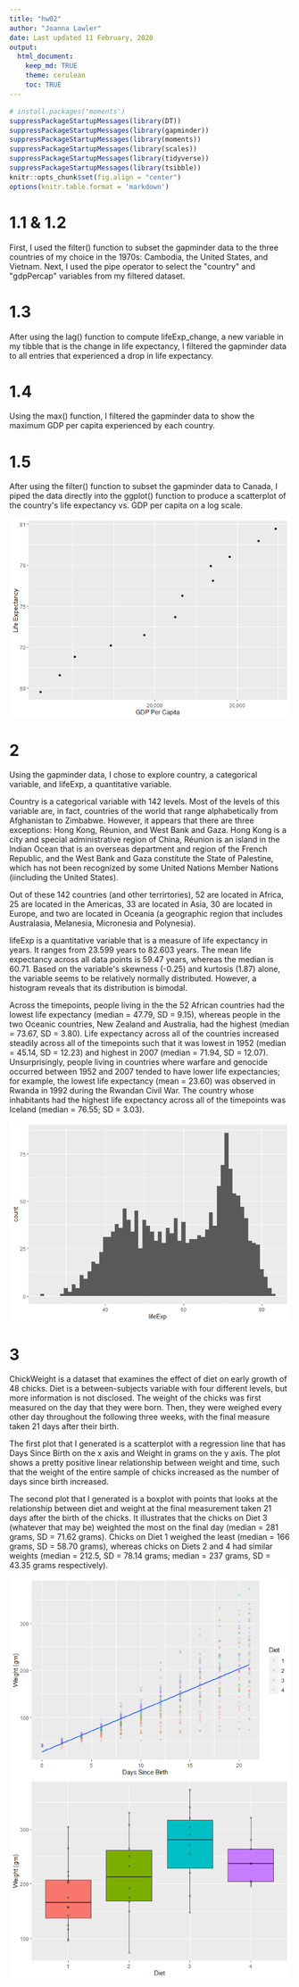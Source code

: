 ```yaml
---
title: "hw02"
author: "Joanna Lawler"
date: Last updated 11 February, 2020
output: 
  html_document:
    keep_md: TRUE
    theme: cerulean
    toc: TRUE
---
```



```r
# install.packages('moments')
suppressPackageStartupMessages(library(DT))
suppressPackageStartupMessages(library(gapminder))
suppressPackageStartupMessages(library(moments))
suppressPackageStartupMessages(library(scales))
suppressPackageStartupMessages(library(tidyverse))
suppressPackageStartupMessages(library(tsibble))
knitr::opts_chunk$set(fig.align = "center")
options(knitr.table.format = 'markdown')
```

# 1.1 & 1.2

First, I used the filter() function to subset the gapminder data to the three countries of my choice in the 1970s: Cambodia, the United States, and Vietnam. Next, I used the pipe operator to select the "country" and "gdpPercap" variables from my filtered dataset.

<!--html_preserve--><div id="htmlwidget-dd1010751767a0f0c321" style="width:100%;height:auto;" class="datatables html-widget"></div>
<script type="application/json" data-for="htmlwidget-dd1010751767a0f0c321">{"x":{"filter":"none","data":[["1","2","3","4","5","6"],["Cambodia","Cambodia","United States","United States","Vietnam","Vietnam"],[421.6240257,524.9721832,21806.03594,24072.63213,699.5016441,713.5371196]],"container":"<table class=\"display\">\n  <thead>\n    <tr>\n      <th> <\/th>\n      <th>country<\/th>\n      <th>gdpPercap<\/th>\n    <\/tr>\n  <\/thead>\n<\/table>","options":{"columnDefs":[{"className":"dt-right","targets":2},{"orderable":false,"targets":0}],"order":[],"autoWidth":false,"orderClasses":false}},"evals":[],"jsHooks":[]}</script><!--/html_preserve-->

# 1.3

After using the lag() function to compute lifeExp_change, a new variable in my tibble that is the change in life expectancy, I filtered the gapminder data to all entries that experienced a drop in life expectancy.

<!--html_preserve--><div id="htmlwidget-980a1ebf82c0031e2481" style="width:100%;height:auto;" class="datatables html-widget"></div>
<script type="application/json" data-for="htmlwidget-980a1ebf82c0031e2481">{"x":{"filter":"none","data":[["1","2","3","4","5","6","7","8","9","10","11","12","13","14","15","16","17","18","19","20","21","22","23","24","25","26","27","28","29","30","31","32","33","34","35","36","37","38","39","40","41","42","43","44","45","46","47","48","49","50","51","52","53","54","55","56","57","58","59","60","61","62","63","64","65","66","67","68","69","70","71","72","73","74","75","76","77","78","79","80","81","82","83","84","85","86","87","88","89","90","91","92","93","94","95","96","97","98","99","100","101","102"],["China","Cambodia","Czech Republic","Netherlands","Slovak Republic","Bulgaria","Cambodia","El Salvador","Poland","Uganda","Congo, Dem. Rep.","Croatia","Denmark","El Salvador","Eritrea","Hungary","Serbia","Uganda","Angola","Congo, Dem. Rep.","Norway","Poland","Romania","Rwanda","Zambia","Albania","Botswana","Bulgaria","Burundi","Cameroon","Central African Republic","Congo, Dem. Rep.","Congo, Rep.","Cote d'Ivoire","Hungary","Iraq","Jamaica","Kenya","Korea, Dem. Rep.","Liberia","Puerto Rico","Romania","Rwanda","Sierra Leone","Somalia","Tanzania","Uganda","Zambia","Zimbabwe","Botswana","Bulgaria","Cameroon","Central African Republic","Chad","Congo, Dem. Rep.","Congo, Rep.","Cote d'Ivoire","Gabon","Iraq","Kenya","Korea, Dem. Rep.","Lesotho","Malawi","Namibia","Nigeria","South Africa","Swaziland","Tanzania","Trinidad and Tobago","Uganda","Zambia","Zimbabwe","Benin","Botswana","Cameroon","Central African Republic","Chad","Cote d'Ivoire","Gabon","Ghana","Iraq","Jamaica","Kenya","Korea, Dem. Rep.","Lesotho","Malawi","Montenegro","Mozambique","Myanmar","Namibia","Nigeria","South Africa","Swaziland","Togo","Trinidad and Tobago","Zambia","Zimbabwe","Gabon","Lesotho","Mozambique","South Africa","Swaziland"],["Asia","Asia","Europe","Europe","Europe","Europe","Asia","Americas","Europe","Africa","Africa","Europe","Europe","Americas","Africa","Europe","Europe","Africa","Africa","Africa","Europe","Europe","Europe","Africa","Africa","Europe","Africa","Europe","Africa","Africa","Africa","Africa","Africa","Africa","Europe","Asia","Americas","Africa","Asia","Africa","Americas","Europe","Africa","Africa","Africa","Africa","Africa","Africa","Africa","Africa","Europe","Africa","Africa","Africa","Africa","Africa","Africa","Africa","Asia","Africa","Asia","Africa","Africa","Africa","Africa","Africa","Africa","Africa","Americas","Africa","Africa","Africa","Africa","Africa","Africa","Africa","Africa","Africa","Africa","Africa","Asia","Americas","Africa","Asia","Africa","Africa","Europe","Africa","Asia","Africa","Africa","Africa","Africa","Africa","Americas","Africa","Africa","Africa","Africa","Africa","Africa","Africa"],[1962,1972,1972,1972,1972,1977,1977,1977,1977,1977,1982,1982,1982,1982,1982,1982,1982,1982,1987,1987,1987,1987,1987,1987,1987,1992,1992,1992,1992,1992,1992,1992,1992,1992,1992,1992,1992,1992,1992,1992,1992,1992,1992,1992,1992,1992,1992,1992,1992,1997,1997,1997,1997,1997,1997,1997,1997,1997,1997,1997,1997,1997,1997,1997,1997,1997,1997,1997,1997,1997,1997,1997,2002,2002,2002,2002,2002,2002,2002,2002,2002,2002,2002,2002,2002,2002,2002,2002,2002,2002,2002,2002,2002,2002,2002,2002,2002,2007,2007,2007,2007,2007],[44.50136,40.317,70.29,73.75,70.35,70.81,31.22,56.696,70.67,50.35,47.784,70.46,74.63,56.604,43.89,69.39,70.162,49.849,39.906,47.412,75.89,70.98,69.53,44.02,50.821,71.581,62.745,71.19,44.736,54.314,49.396,45.548,56.433,52.044,69.17,59.461,71.766,59.285,69.978,40.802,73.911,69.36,23.599,38.333,39.658,50.44,48.825,46.1,60.377,52.556,70.32,52.199,46.066,51.573,42.587,52.962,47.991,60.461,58.811,54.407,67.727,55.558,47.495,58.909,47.464,60.236,54.289,48.466,69.465,44.578,40.238,46.809,54.406,46.634,49.856,43.308,50.525,46.832,56.761,58.453,57.046,72.047,50.992,66.662,44.593,45.009,73.981,44.026,59.908,51.479,46.608,53.365,43.869,57.561,68.976,39.193,39.989,56.735,42.592,42.082,49.339,39.613],[665770000,7450606,9862158,13329874,4593433,8797022,6978607,4282586,34621254,11457758,30646495,4413368,5117810,4474873,2637297,10705535,9032824,12939400,7874230,35481645,4186147,37740710,22686371,6349365,7272406,3326498,1342614,8658506,5809236,12467171,3265124,41672143,2409073,12772596,10348684,17861905,2378618,25020539,20711375,1912974,3585176,22797027,7290203,4260884,6099799,26605473,18252190,8381163,10704340,1536536,8066057,14195809,3696513,7562011,47798986,2800947,14625967,1126189,20775703,28263827,21585105,1982823,10419991,1774766,106207839,42835005,1054486,30686889,1138101,21210254,9417789,11404948,7026113,1630347,15929988,4048013,8835739,16252726,1299304,20550751,24001816,2664659,31386842,22215365,2046772,11824495,720230,18473780,45598081,1972153,119901274,44433622,1130269,4977378,1101832,10595811,11926563,1454867,2012649,19951656,43997828,1133066],[487.6740183,421.6240257,13108.4536,18794.74567,9674.167626,7612.240438,524.9721832,5138.922374,9508.141454,843.7331372,673.7478181,13221.82184,21688.04048,4098.344175,524.8758493,12545.99066,15181.0927,682.2662268,2430.208311,672.774812,31540.9748,9082.351172,9696.273295,847.991217,1213.315116,2497.437901,7954.111645,6302.623438,631.6998778,1793.163278,747.9055252,457.7191807,4016.239529,1648.073791,10535.62855,3745.640687,7404.923685,1341.921721,3726.063507,636.6229191,14641.58711,6598.409903,737.0685949,1068.696278,926.9602964,825.682454,644.1707969,1210.884633,693.4207856,8647.142313,5970.38876,1694.337469,740.5063317,1004.961353,312.188423,3484.164376,1786.265407,14722.84188,3076.239795,1360.485021,1690.756814,1186.147994,692.2758103,3899.52426,1624.941275,7479.188244,3876.76846,789.1862231,8792.573126,816.559081,1071.353818,792.4499603,1372.877931,11003.60508,1934.011449,738.6906068,1156.18186,1648.800823,12521.71392,1111.984578,4390.717312,6994.774861,1287.514732,1646.758151,1275.184575,665.4231186,6557.194282,633.6179466,611,4072.324751,1615.286395,7710.946444,4128.116943,886.2205765,11460.60023,1071.613938,672.0386227,13206.48452,1569.331442,823.6856205,9269.657808,4513.480643],[-6.0476,-5.098,-0.0899999999999892,-0.0699999999999932,-0.63000000000001,-0.0900000000000034,-9.097,-1.511,-0.179999999999993,-0.665999999999997,-0.0200000000000031,-0.180000000000007,-0.0600000000000023,-0.0919999999999987,-0.644999999999996,-0.560000000000002,-0.137999999999991,-0.501000000000005,-0.0360000000000014,-0.372,-0.0799999999999983,-0.339999999999989,-0.129999999999995,-2.198,-1,-0.418999999999997,-0.877000000000002,-0.150000000000006,-3.475,-0.670999999999999,-1.089,-1.864,-1.037,-2.611,-0.409999999999997,-5.583,-0.00399999999999068,-0.054000000000002,-0.669000000000011,-5.225,-0.718999999999994,-0.170000000000002,-20.421,-1.673,-4.843,-1.095,-2.684,-4.721,-1.974,-10.189,-0.870000000000005,-2.115,-3.33,-0.150999999999996,-2.961,-3.471,-4.053,-0.905000000000001,-0.649999999999999,-4.878,-2.25099999999999,-4.127,-1.925,-3.09,-0.00800000000000267,-1.652,-4.185,-1.974,-0.396999999999991,-4.247,-5.862,-13.568,-0.371000000000002,-5.922,-2.343,-2.758,-1.048,-1.159,-3.7,-0.102999999999994,-1.765,-0.215000000000003,-3.415,-1.065,-10.965,-2.486,-1.464,-2.318,-0.420000000000002,-7.43,-0.856000000000002,-6.871,-10.42,-0.829000000000001,-0.489000000000004,-1.045,-6.82,-0.0260000000000034,-2.001,-1.944,-4.026,-4.256]],"container":"<table class=\"display\">\n  <thead>\n    <tr>\n      <th> <\/th>\n      <th>country<\/th>\n      <th>continent<\/th>\n      <th>year<\/th>\n      <th>lifeExp<\/th>\n      <th>pop<\/th>\n      <th>gdpPercap<\/th>\n      <th>lifeExp_change<\/th>\n    <\/tr>\n  <\/thead>\n<\/table>","options":{"columnDefs":[{"className":"dt-right","targets":[3,4,5,6,7]},{"orderable":false,"targets":0}],"order":[],"autoWidth":false,"orderClasses":false}},"evals":[],"jsHooks":[]}</script><!--/html_preserve-->

# 1.4

Using the max() function, I filtered the gapminder data to show the maximum GDP per capita experienced by each country.

<!--html_preserve--><div id="htmlwidget-e66beba42ea7ad970b5c" style="width:100%;height:auto;" class="datatables html-widget"></div>
<script type="application/json" data-for="htmlwidget-e66beba42ea7ad970b5c">{"x":{"filter":"none","data":[["1","2","3","4","5","6","7","8","9","10","11","12","13","14","15","16","17","18","19","20","21","22","23","24","25","26","27","28","29","30","31","32","33","34","35","36","37","38","39","40","41","42","43","44","45","46","47","48","49","50","51","52","53","54","55","56","57","58","59","60","61","62","63","64","65","66","67","68","69","70","71","72","73","74","75","76","77","78","79","80","81","82","83","84","85","86","87","88","89","90","91","92","93","94","95","96","97","98","99","100","101","102","103","104","105","106","107","108","109","110","111","112","113","114","115","116","117","118","119","120","121","122","123","124","125","126","127","128","129","130","131","132","133","134","135","136","137","138","139","140","141","142"],["Afghanistan","Albania","Algeria","Angola","Argentina","Australia","Austria","Bahrain","Bangladesh","Belgium","Benin","Bolivia","Bosnia and Herzegovina","Botswana","Brazil","Bulgaria","Burkina Faso","Burundi","Cambodia","Cameroon","Canada","Central African Republic","Chad","Chile","China","Colombia","Comoros","Congo, Dem. Rep.","Congo, Rep.","Costa Rica","Cote d'Ivoire","Croatia","Cuba","Czech Republic","Denmark","Djibouti","Dominican Republic","Ecuador","Egypt","El Salvador","Equatorial Guinea","Eritrea","Ethiopia","Finland","France","Gabon","Gambia","Germany","Ghana","Greece","Guatemala","Guinea","Guinea-Bissau","Haiti","Honduras","Hong Kong, China","Hungary","Iceland","India","Indonesia","Iran","Iraq","Ireland","Israel","Italy","Jamaica","Japan","Jordan","Kenya","Korea, Dem. Rep.","Korea, Rep.","Kuwait","Lebanon","Lesotho","Liberia","Libya","Madagascar","Malawi","Malaysia","Mali","Mauritania","Mauritius","Mexico","Mongolia","Montenegro","Morocco","Mozambique","Myanmar","Namibia","Nepal","Netherlands","New Zealand","Nicaragua","Niger","Nigeria","Norway","Oman","Pakistan","Panama","Paraguay","Peru","Philippines","Poland","Portugal","Puerto Rico","Reunion","Romania","Rwanda","Sao Tome and Principe","Saudi Arabia","Senegal","Serbia","Sierra Leone","Singapore","Slovak Republic","Slovenia","Somalia","South Africa","Spain","Sri Lanka","Sudan","Swaziland","Sweden","Switzerland","Syria","Taiwan","Tanzania","Thailand","Togo","Trinidad and Tobago","Tunisia","Turkey","Uganda","United Kingdom","United States","Uruguay","Venezuela","Vietnam","West Bank and Gaza","Yemen, Rep.","Zambia","Zimbabwe"],["Asia","Europe","Africa","Africa","Americas","Oceania","Europe","Asia","Asia","Europe","Africa","Americas","Europe","Africa","Americas","Europe","Africa","Africa","Asia","Africa","Americas","Africa","Africa","Americas","Asia","Americas","Africa","Africa","Africa","Americas","Africa","Europe","Americas","Europe","Europe","Africa","Americas","Americas","Africa","Americas","Africa","Africa","Africa","Europe","Europe","Africa","Africa","Europe","Africa","Europe","Americas","Africa","Africa","Americas","Americas","Asia","Europe","Europe","Asia","Asia","Asia","Asia","Europe","Asia","Europe","Americas","Asia","Asia","Africa","Asia","Asia","Asia","Asia","Africa","Africa","Africa","Africa","Africa","Asia","Africa","Africa","Africa","Americas","Asia","Europe","Africa","Africa","Asia","Africa","Asia","Europe","Oceania","Americas","Africa","Africa","Europe","Asia","Asia","Americas","Americas","Americas","Asia","Europe","Europe","Americas","Africa","Europe","Africa","Africa","Asia","Africa","Europe","Africa","Asia","Europe","Europe","Africa","Africa","Europe","Asia","Africa","Africa","Europe","Europe","Asia","Asia","Africa","Asia","Africa","Americas","Africa","Europe","Africa","Europe","Americas","Americas","Americas","Asia","Asia","Asia","Africa","Africa"],[1982,2007,2007,1967,2007,2007,2007,2007,2007,2007,2007,2007,2007,2007,2007,2007,2007,1992,2007,1987,2007,1962,2007,2007,2007,2007,1972,1957,1982,2007,1982,2007,2007,2007,2007,1972,2007,1997,2007,2007,2007,1997,2007,2007,2007,1977,1977,2007,2007,2007,2007,2002,1982,1982,2007,2007,2007,2007,2007,2007,1977,1977,2007,2007,2007,1972,2007,2007,2007,1982,2007,1957,2007,2007,1972,1977,1972,2007,2007,2007,2007,2007,2007,2007,1987,2007,2007,2007,2007,2007,2007,2007,1977,1967,2007,2007,2007,2007,2007,1982,2007,2007,2007,2007,2007,2007,2007,1982,1982,1977,2007,1987,1982,2007,2007,2007,1977,2007,2007,2007,2007,2007,2007,2007,2007,2007,2007,2007,1972,2007,2007,2007,2007,2007,2007,2007,1977,2007,1997,2007,1967,1972],[39.854,76.423,72.301,35.985,75.32,81.235,79.829,75.635,64.062,79.441,56.728,65.554,74.852,50.728,72.39,73.005,52.295,44.736,59.723,54.985,80.653,39.475,50.651,78.553,72.961,72.889,48.944,40.652,56.695,78.782,53.983,75.748,78.273,76.486,78.332,44.366,72.235,72.312,71.338,71.878,51.579,53.378,52.947,79.313,80.657,52.79,41.842,79.406,60.022,79.483,70.259,53.676,39.327,51.461,70.198,82.208,73.338,81.757,64.698,70.65,57.702,60.413,78.885,80.745,80.546,69,82.603,72.535,54.11,69.1,78.623,58.033,71.993,42.592,42.614,57.442,44.851,48.303,74.241,54.467,64.164,72.801,76.195,66.803,74.865,71.164,42.082,62.069,52.906,63.785,79.762,80.204,57.47,40.118,46.859,80.196,75.64,65.483,75.537,66.874,71.421,71.688,75.563,78.098,78.746,76.442,72.476,46.218,60.351,58.69,63.062,71.218,38.445,79.972,74.663,77.926,41.974,49.339,80.941,72.396,58.556,39.613,80.884,81.701,74.143,78.4,52.517,70.616,49.759,69.819,73.923,71.777,51.542,79.425,78.242,76.384,67.456,74.249,71.096,62.698,47.768,55.635],[12881816,3600523,33333216,5247469,40301927,20434176,8199783,708573,150448339,10392226,8078314,9119152,4552198,1639131,190010647,7322858,14326203,5809236,14131858,10780667,33390141,1523478,10238807,16284741,1318683096,44227550,250027,15577932,1774735,4133884,9025951,4493312,11416987,10228744,5468120,178848,9319622,11911819,80264543,6939688,551201,4058319,76511887,5238460,61083916,706367,608274,82400996,22873338,10706290,12572928,8807818,825987,5198399,7483763,6980412,9956108,301931,1110396331,223547000,35480679,11882916,4109086,6426679,58147733,1997616,127467972,6053193,35610177,17647518,49044790,212846,3921278,2012649,1482628,2721783,7082430,13327079,24821286,12031795,3270065,1250882,108700891,2874127,569473,33757175,19951656,47761980,2055080,28901790,16570613,4115771,2554598,4534062,135031164,4627926,3204897,169270617,3242173,3366439,28674757,91077287,38518241,10642836,3942491,798094,22276056,5507565,98593,8128505,12267493,9230783,3464522,4553009,5447502,2009245,4353666,43997828,40448191,20378239,42292929,1133066,9031088,7554661,19314747,23174294,38139640,65068149,2056351,1056608,10276158,71158647,29170398,60776238,301139947,3447496,13503563,85262356,2826046,22211743,3900000,5861135],[978.0114388,5937.029526,6223.367465,5522.776375,12779.37964,34435.36744,36126.4927,29796.04834,1391.253792,33692.60508,1441.284873,3822.137084,7446.298803,12569.85177,9065.800825,10680.79282,1217.032994,631.6998778,1713.778686,2602.664206,36319.23501,1193.068753,1704.063724,13171.63885,4959.114854,7006.580419,1937.577675,905.8602303,4879.507522,9645.06142,2602.710169,14619.22272,8948.102923,22833.30851,35278.41874,3694.212352,6025.374752,7429.455877,5581.180998,5728.353514,12154.08975,913.47079,690.8055759,33207.0844,30470.0167,21745.57328,884.7552507,32170.37442,1327.60891,27538.41188,5186.050003,945.5835837,838.1239671,2011.159549,3548.330846,39724.97867,18008.94444,36180.78919,2452.210407,3540.651564,11888.59508,14688.23507,40675.99635,25523.2771,28569.7197,7433.889293,31656.06806,4519.461171,1463.249282,4106.525293,23348.13973,113523.1329,10461.05868,1569.331442,803.0054535,21951.21176,1748.562982,759.3499101,12451.6558,1042.581557,1803.151496,10956.99112,11977.57496,3095.772271,11732.51017,3820.17523,823.6856205,944,4811.060429,1091.359778,36797.93332,25185.00911,5486.371089,1054.384891,2013.977305,49357.19017,22316.19287,2605.94758,9809.185636,4258.503604,7408.905561,3190.481016,15389.92468,20509.64777,19328.70901,7670.122558,10808.47561,881.5706467,1890.218117,34167.7626,1712.472136,15870.87851,1465.010784,47143.17964,18678.31435,25768.25759,1450.992513,9269.657808,28821.0637,3970.095407,2602.394995,4513.480643,33859.74835,37506.41907,4184.548089,28718.27684,1107.482182,7458.396327,1649.660188,18008.50924,7092.923025,8458.276384,1056.380121,33203.26128,42951.65309,10611.46299,13143.95095,2441.576404,7110.667619,2280.769906,1777.077318,799.3621758]],"container":"<table class=\"display\">\n  <thead>\n    <tr>\n      <th> <\/th>\n      <th>country<\/th>\n      <th>continent<\/th>\n      <th>year<\/th>\n      <th>lifeExp<\/th>\n      <th>pop<\/th>\n      <th>gdpPercap<\/th>\n    <\/tr>\n  <\/thead>\n<\/table>","options":{"columnDefs":[{"className":"dt-right","targets":[3,4,5,6]},{"orderable":false,"targets":0}],"order":[],"autoWidth":false,"orderClasses":false}},"evals":[],"jsHooks":[]}</script><!--/html_preserve-->

# 1.5

After using the filter() function to subset the gapminder data to Canada, I piped the data directly into the ggplot() function to produce a scatterplot of the country's life expectancy vs. GDP per capita on a log scale.

<img src="hw02_files/figure-html/unnamed-chunk-4-1.png" style="display: block; margin: auto;" />

# 2

Using the gapminder data, I chose to explore country, a categorical variable, and lifeExp, a quantitative variable.

Country is a categorical variable with 142 levels. Most of the levels of this variable are, in fact, countries of the world that range alphabetically from Afghanistan to Zimbabwe. However, it appears that there are three exceptions: Hong Kong, Réunion, and West Bank and Gaza. Hong Kong is a city and special administrative region of China, Réunion is an island in the Indian Ocean that is an overseas department and region of the French Republic, and the West Bank and Gaza constitute the State of Palestine, which has not been recognized by some United Nations Member Nations (iincluding the United States).

Out of these 142 countries (and other terrirtories), 52 are located in Africa, 25 are located in the Americas, 33 are located in Asia, 30 are located in Europe, and two are located in Oceania (a geographic region that includes Australasia, Melanesia, Micronesia and Polynesia).

<!--html_preserve--><div id="htmlwidget-aaf059b13088f44149ed" style="width:100%;height:auto;" class="datatables html-widget"></div>
<script type="application/json" data-for="htmlwidget-aaf059b13088f44149ed">{"x":{"filter":"none","data":[["1","2","3","4","5"],["Africa","Americas","Asia","Europe","Oceania"],[624,300,396,360,24],[52,25,33,30,2]],"container":"<table class=\"display\">\n  <thead>\n    <tr>\n      <th> <\/th>\n      <th>continent<\/th>\n      <th>n_obs<\/th>\n      <th>n_countries<\/th>\n    <\/tr>\n  <\/thead>\n<\/table>","options":{"columnDefs":[{"className":"dt-right","targets":[2,3]},{"orderable":false,"targets":0}],"order":[],"autoWidth":false,"orderClasses":false}},"evals":[],"jsHooks":[]}</script><!--/html_preserve-->

lifeExp is a quantitative variable that is a measure of life expectancy in years. It ranges from 23.599 years to 82.603 years. The mean life expectancy across all data points is 59.47 years, whereas the median is 60.71. Based on the variable's skewness (-0.25) and kurtosis (1.87) alone, the variable seems to be relatively normally distributed. However, a histogram reveals that its distribution is bimodal.

Across the timepoints, people living in the the 52 African countries had the lowest life expectancy (median = 47.79, SD = 9.15), whereas people in the two Oceanic countries, New Zealand and Australia, had the highest (median = 73.67, SD = 3.80). Life expectancy across all of the countries increased steadily across all of the timepoints such that it was lowest in 1952 (median = 45.14, SD = 12.23) and highest in 2007 (median = 71.94, SD = 12.07). Unsurprisingly, people living in countries where warfare and genocide occurred between 1952 and 2007 tended to have lower life expectancies; for example, the lowest life expectancy (mean = 23.60) was observed in Rwanda in 1992 during the Rwandan Civil War. The country whose inhabitants had the highest life expectancy across all of the timepoints was Iceland (median = 76.55; SD = 3.03).

<!--html_preserve--><div id="htmlwidget-b4cc5f1ec37ee04b22de" style="width:100%;height:auto;" class="datatables html-widget"></div>
<script type="application/json" data-for="htmlwidget-b4cc5f1ec37ee04b22de">{"x":{"filter":"none","data":[["1"],[59.4744393661972],[12.9171074152412],[60.7125],[-0.252479754405169],[1.87309935096994],[23.599],[82.603]],"container":"<table class=\"display\">\n  <thead>\n    <tr>\n      <th> <\/th>\n      <th>mu<\/th>\n      <th>sigma<\/th>\n      <th>med<\/th>\n      <th>skew<\/th>\n      <th>kurt<\/th>\n      <th>min<\/th>\n      <th>max<\/th>\n    <\/tr>\n  <\/thead>\n<\/table>","options":{"columnDefs":[{"className":"dt-right","targets":[1,2,3,4,5,6,7]},{"orderable":false,"targets":0}],"order":[],"autoWidth":false,"orderClasses":false}},"evals":[],"jsHooks":[]}</script><!--/html_preserve--><img src="hw02_files/figure-html/unnamed-chunk-6-2.png" style="display: block; margin: auto;" /><!--html_preserve--><div id="htmlwidget-9b3f3f7e2dd9c8c4b708" style="width:100%;height:auto;" class="datatables html-widget"></div>
<script type="application/json" data-for="htmlwidget-9b3f3f7e2dd9c8c4b708">{"x":{"filter":"none","data":[["1","2","3","4","5"],["Africa","Asia","Americas","Europe","Oceania"],[48.8653301282051,60.0649032323232,64.6587366666667,71.9036861111111,74.3262083333333],[47.792,61.7915,67.048,72.241,73.665],[9.15021022888187,11.8645315279396,9.34508800279173,5.43317780826152,3.7956110578583]],"container":"<table class=\"display\">\n  <thead>\n    <tr>\n      <th> <\/th>\n      <th>continent<\/th>\n      <th>mu<\/th>\n      <th>med<\/th>\n      <th>sigma<\/th>\n    <\/tr>\n  <\/thead>\n<\/table>","options":{"columnDefs":[{"className":"dt-right","targets":[2,3,4]},{"orderable":false,"targets":0}],"order":[],"autoWidth":false,"orderClasses":false}},"evals":[],"jsHooks":[]}</script><!--/html_preserve--><!--html_preserve--><div id="htmlwidget-54bfa364e458804859a0" style="width:100%;height:auto;" class="datatables html-widget"></div>
<script type="application/json" data-for="htmlwidget-54bfa364e458804859a0">{"x":{"filter":"none","data":[["1","2","3","4","5","6","7","8","9","10","11","12"],[1952,1957,1962,1967,1972,1977,1982,1987,1992,1997,2002,2007],[49.0576197183099,51.5074011267606,53.6092490140845,55.6782895774648,57.6473864788732,59.5701574647887,61.5331971830986,63.2126126760563,64.160338028169,65.014676056338,65.6949225352113,67.0074225352113],[45.1355,48.3605,50.881,53.825,56.53,59.672,62.4415,65.834,67.703,69.394,70.8255,71.9355],[12.2259557776501,12.2312861234041,12.0972450062645,11.7188577789887,11.3819531380937,11.2272293919197,10.7706178327824,10.5562851721688,11.2273795265798,11.5594390582383,12.2798227122797,12.0730205022251]],"container":"<table class=\"display\">\n  <thead>\n    <tr>\n      <th> <\/th>\n      <th>year<\/th>\n      <th>mu<\/th>\n      <th>med<\/th>\n      <th>sigma<\/th>\n    <\/tr>\n  <\/thead>\n<\/table>","options":{"columnDefs":[{"className":"dt-right","targets":[1,2,3,4]},{"orderable":false,"targets":0}],"order":[],"autoWidth":false,"orderClasses":false}},"evals":[],"jsHooks":[]}</script><!--/html_preserve--><!--html_preserve--><div id="htmlwidget-4e2946cb95437fc67454" style="width:100%;height:auto;" class="datatables html-widget"></div>
<script type="application/json" data-for="htmlwidget-4e2946cb95437fc67454">{"x":{"filter":"none","data":[["1","2","3","4","5","6","7","8","9","10","11","12","13","14","15","16","17","18","19","20","21","22","23","24","25","26","27","28","29","30","31","32","33","34","35","36","37","38","39","40","41","42","43","44","45","46","47","48","49","50","51","52","53","54","55","56","57","58","59","60","61","62","63","64","65","66","67","68","69","70","71","72","73","74","75","76","77","78","79","80","81","82","83","84","85","86","87","88","89","90","91","92","93","94","95","96","97","98","99","100","101","102","103","104","105","106","107","108","109","110","111","112","113","114","115","116","117","118","119","120","121","122","123","124","125","126","127","128","129","130","131","132","133","134","135","136","137","138","139","140","141","142"],["Sierra Leone","Guinea-Bissau","Afghanistan","Angola","Somalia","Guinea","Niger","Mozambique","Liberia","Mali","Equatorial Guinea","Gambia","Rwanda","Central African Republic","Eritrea","Malawi","Ethiopia","Burundi","Nigeria","Congo, Dem. Rep.","Zambia","Yemen, Rep.","Burkina Faso","Djibouti","Madagascar","Swaziland","Cote d'Ivoire","Nepal","Cambodia","Uganda","Chad","Bangladesh","Tanzania","Sudan","Lesotho","Cameroon","Benin","Senegal","Haiti","Comoros","Bolivia","Mauritania","Ghana","Botswana","Zimbabwe","Namibia","South Africa","Kenya","Congo, Rep.","Togo","Indonesia","Egypt","Gabon","Pakistan","India","Mongolia","Myanmar","Guatemala","Vietnam","El Salvador","Morocco","Iraq","Nicaragua","Iran","Honduras","Sao Tome and Principe","Algeria","Libya","Peru","Oman","Turkey","Saudi Arabia","Philippines","Tunisia","Brazil","Jordan","West Bank and Gaza","Dominican Republic","Ecuador","Syria","Thailand","China","Colombia","Mauritius","Korea, Rep.","Mexico","Lebanon","Paraguay","Malaysia","Korea, Dem. Rep.","Bahrain","Sri Lanka","Venezuela","Reunion","Trinidad and Tobago","Chile","Argentina","Romania","Hungary","Panama","Albania","Uruguay","Serbia","Bosnia and Herzegovina","Kuwait","Croatia","Jamaica","Czech Republic","Bulgaria","Slovak Republic","Poland","Slovenia","Singapore","Taiwan","Portugal","Costa Rica","Ireland","Austria","New Zealand","Germany","Cuba","Belgium","United Kingdom","Montenegro","Finland","Puerto Rico","Israel","United States","Australia","Italy","France","Greece","Hong Kong, China","Denmark","Canada","Spain","Norway","Netherlands","Switzerland","Sweden","Japan","Iceland"],[36.7691666666667,39.21025,37.4788333333333,37.8835,40.9886666666667,43.2398333333333,44.5586666666667,40.3795,42.47625,43.4135,42.96,44.4005833333333,41.4815833333333,43.8669166666667,45.99925,43.3515833333333,44.47575,44.8173333333333,43.5813333333333,44.54375,45.9963333333333,46.7804166666667,44.694,46.38075,47.7705833333333,49.0024166666667,48.4361666666667,48.9863333333333,47.90275,47.6188333333333,46.7735833333333,49.8340833333333,47.9123333333333,48.4005,50.0070833333333,48.1285,48.7799166666667,50.6259166666667,50.16525,52.38175,52.5045833333333,52.3020833333333,52.3406666666667,54.5975,52.6631666666667,53.4913333333333,53.9931666666667,52.681,52.5019166666667,51.49875,54.33575,56.243,51.2205,54.88225,53.1660833333333,55.8903333333333,53.3216666666667,56.7294166666667,57.4795,59.6333333333333,57.6088333333333,56.58175,58.3494166666667,58.6365833333333,57.9208333333333,57.8963333333333,59.0301666666667,59.3041666666667,58.8593333333333,58.4426666666667,59.6964166666667,58.67875,60.96725,60.721,62.2395,59.7864166666667,60.3286666666667,61.5545,62.8168333333333,61.3461666666667,62.20025,61.78514,63.89775,64.95325,65.001,65.4088333333333,65.8656666666667,66.8090833333333,64.2795833333333,63.6073333333333,65.6056666666667,66.5260833333333,66.5806666666667,66.64425,66.828,67.4309166666667,69.0604166666667,68.2906666666667,69.3931666666667,67.80175,68.4329166666667,70.7815833333333,68.551,67.7078333333333,68.9223333333333,70.0559166666667,68.7493333333333,71.5105,69.74375,70.6960833333333,70.1769166666667,71.60075,71.22025,70.3366666666667,70.4198333333333,70.1814166666667,73.01725,73.10325,73.9895,73.4444166666667,71.0450833333333,73.64175,73.9225833333333,70.2991666666667,72.9919166666667,72.7393333333333,73.6458333333333,73.4785,74.6629166666667,74.0138333333333,74.3489166666667,73.7331666666667,73.4928333333333,74.3701666666667,74.90275,74.2034166666667,75.843,75.6485,75.5650833333333,76.177,74.8269166666667,76.5114166666667],[37.5605,38.396,39.146,39.6945,41.4735,41.8265,41.9445,42.2885,42.4175,42.815,42.843,43.711,43.7165,44.099,44.3385,44.388,44.713,45.031,45.17,45.257,46.0615,46.644,47.1295,47.6655,47.925,48.0925,48.1595,48.171,48.186,48.438,48.45,48.466,49.0585,49.069,49.1295,49.6055,50.047,50.629,50.692,51.936,51.941,52.2255,52.75,52.927,53.1765,53.3865,53.5305,53.8345,53.9385,54.179,54.4305,54.6625,54.677,55.1005,55.402,56.49,57.0575,57.083,57.29,57.4515,57.69,57.9285,58.384,58.661,59.1555,59.4505,59.691,59.7985,59.9265,60.0475,60.2715,60.851,61.071,61.9425,62.4125,62.4365,62.5855,62.7575,62.826,62.8925,63.5455,64.74618,65.245,65.8205,65.9445,66.2185,66.541,66.6135,66.628,66.9105,67.3225,67.353,68.0065,68.4745,68.566,68.8085,69.2115,69.41,69.54,69.5765,69.675,70.143,70.231,70.275,70.326,70.55,70.66,70.835,70.855,70.89,70.915,71.0165,71.2775,71.375,71.59,72.1,72.565,72.675,73.03,73.15,73.183,73.365,73.4,73.5235,73.535,73.595,73.755,74.015,74.115,74.23,74.36,74.46,74.525,74.66,74.985,75.345,75.63,75.645,75.8,75.93,76.245,76.55],[3.93782798537776,4.93736853219681,5.09864612748652,4.00527612258903,4.50382825712715,7.74316027605047,6.50944427642474,4.5991840284199,2.4190943130549,6.80853738798843,5.60045593923144,10.5459289039406,6.30741523862384,4.72069025111473,6.90392466941153,4.60732319166175,5.62719192242616,3.1748823409361,4.02120665593015,2.8692098096546,4.45324642221489,11.0193016975449,6.84579179297233,6.7100029958671,7.29784410828211,6.5626679228155,4.42142109679134,9.58200783982273,8.93067815937646,3.74726670893316,4.88797763457042,9.0283353993598,3.60243524535413,6.92784298714582,5.91427750845103,5.46795974082406,6.12868065971689,9.14193358757856,7.20281392140347,8.13235303223545,9.08313428541986,8.05728049607461,5.84697165335625,5.92947579317246,7.07181628763507,6.30390602337274,5.45550167401235,5.59619921342724,4.87898673270166,7.24704341125024,11.4577023726003,10.0624998249576,8.93319402819924,7.32560577855014,9.25706751581862,7.95921247055983,8.32601675290754,9.59368465055228,12.1723310272258,8.7990182854611,9.80616163285599,5.73968271414813,10.0490107469554,8.97570069645954,9.89940096289884,6.28392333055094,10.3400690769043,11.3721814956365,9.56851233172766,14.0994807920739,9.03059114604186,11.878213862706,7.61283635023468,10.701244167258,7.03931444880046,10.4665191440337,11.0000693992301,8.62146838895893,9.03942872122241,10.0739349704015,6.36109676256597,10.2500200149445,6.97706395823291,6.49727390561191,10.0750172839915,8.19197674927157,4.84918572983385,2.86119328120703,8.60768856586771,6.80326657280207,8.57187126418129,4.53504642570871,6.10974228489867,8.43493802450692,3.50462740854535,8.6713381106256,4.18646975295705,3.16154615032045,2.50001970295266,6.5473652316999,6.3229113613377,3.34293715325402,4.90673592671803,6.66231319142278,7.70030666843073,4.20922243863149,4.44664728313434,2.7267608656026,3.55267960648911,2.71578692624953,3.86037886643581,3.67797916660766,6.18278191468415,6.03034648986928,6.17534602392056,7.40438957594914,3.61847803578446,4.37983825199474,3.5597241083085,3.87260272962709,6.02279817871354,3.77965804429689,3.378943069238,5.89875948180992,4.30253292118478,3.98426729509804,4.8279375764838,3.34378143315727,4.14777402422801,4.8784835541261,4.30476094697558,4.43248632943251,6.69094349690594,2.22011145638859,3.9528714332978,5.15585934038922,2.42399422441556,2.4863631161708,4.01157156822232,3.00398989224785,6.49462935408709,3.02659251719678]],"container":"<table class=\"display\">\n  <thead>\n    <tr>\n      <th> <\/th>\n      <th>country<\/th>\n      <th>mu<\/th>\n      <th>med<\/th>\n      <th>sigma<\/th>\n    <\/tr>\n  <\/thead>\n<\/table>","options":{"columnDefs":[{"className":"dt-right","targets":[2,3,4]},{"orderable":false,"targets":0}],"order":[],"autoWidth":false,"orderClasses":false}},"evals":[],"jsHooks":[]}</script><!--/html_preserve--><!--html_preserve--><div id="htmlwidget-e7ae3c03865469f8f518" style="width:100%;height:auto;" class="datatables html-widget"></div>
<script type="application/json" data-for="htmlwidget-e7ae3c03865469f8f518">{"x":{"filter":"none","data":[["1","2","3","4","5","6","7","8","9","10","11","12"],[1952,1957,1962,1967,1972,1977,1982,1987,1992,1997,2002,2007],[40,41.5,43,44.1,44.6,45,46.218,44.02,23.599,36.087,43.413,46.242],[40,41.5,43,44.1,44.6,45,46.218,44.02,23.599,36.087,43.413,46.242]],"container":"<table class=\"display\">\n  <thead>\n    <tr>\n      <th> <\/th>\n      <th>year<\/th>\n      <th>mu<\/th>\n      <th>med<\/th>\n    <\/tr>\n  <\/thead>\n<\/table>","options":{"columnDefs":[{"className":"dt-right","targets":[1,2,3]},{"orderable":false,"targets":0}],"order":[],"autoWidth":false,"orderClasses":false}},"evals":[],"jsHooks":[]}</script><!--/html_preserve-->

# 3

ChickWeight is a dataset that examines the effect of diet on early growth of 48 chicks. Diet is a between-subjects variable with four different levels, but more information is not disclosed. The weight of the chicks was first measured on the day that they were born. Then, they were weighed every other day throughout the following three weeks, with the final measure taken 21 days after their birth.

The first plot that I generated is a scatterplot with a regression line that has Days Since Birth on the x axis and Weight in grams on the y axis. The plot shows a pretty positive linear relationship between weight and time, such that the weight of the entire sample of chicks increased as the number of days since birth increased.

The second plot that I generated is a boxplot with points that looks at the relationship between diet and weight at the final measurement taken 21 days after the birth of the chicks. It illustrates that the chicks on Diet 3 (whatever that may be) weighted the most on the final day (median = 281 grams, SD = 71.62 grams). Chicks on Diet 1 weighed the least (median = 166 grams, SD = 58.70 grams), whereas chicks on Diets 2 and 4 had similar weights (median = 212.5, SD = 78.14 grams; median = 237 grams, SD = 43.35 grams respectively).

<img src="hw02_files/figure-html/unnamed-chunk-7-1.png" style="display: block; margin: auto;" /><img src="hw02_files/figure-html/unnamed-chunk-7-2.png" style="display: block; margin: auto;" /><!--html_preserve--><div id="htmlwidget-58231978056e13e2032e" style="width:100%;height:auto;" class="datatables html-widget"></div>
<script type="application/json" data-for="htmlwidget-58231978056e13e2032e">{"x":{"filter":"none","data":[["1","2","3","4"],["1","2","3","4"],[177.75,214.7,270.3,238.555555555556],[166,212.5,281,237],[58.7020726493821,78.1381255640719,71.6225445574847,43.3477540107648]],"container":"<table class=\"display\">\n  <thead>\n    <tr>\n      <th> <\/th>\n      <th>Diet<\/th>\n      <th>mu<\/th>\n      <th>med<\/th>\n      <th>sigma<\/th>\n    <\/tr>\n  <\/thead>\n<\/table>","options":{"columnDefs":[{"className":"dt-right","targets":[2,3,4]},{"orderable":false,"targets":0}],"order":[],"autoWidth":false,"orderClasses":false}},"evals":[],"jsHooks":[]}</script><!--/html_preserve-->
